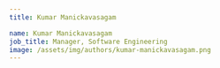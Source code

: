 ```yaml
---
title: Kumar Manickavasagam

name: Kumar Manickavasagam
job_title: Manager, Software Engineering
image: /assets/img/authors/kumar-manickavasagam.png
---
```

